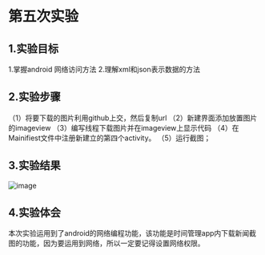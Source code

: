 # 第五次实验

## 1.实验目标

1.掌握android 网络访问方法
2.理解xml和json表示数据的方法
## 2.实验步骤
（1）将要下载的图片利用github上交，然后复制url
（2）新建界面添加放置图片的imageview
（3）编写线程下载图片并在imageview上显示代码
（4）在Mainifiest文件中注册新建立的第四个activity。
（5）运行截图；
## 3.实验结果
![image](https://github.com/lhyyhl/android-labs-2018/blob/07249e0aba31f5d9ef0e60602305e49ee672e670/soft1614080902304/601.png?raw=true)
## 4.实验体会 
本次实验运用到了android的网络编程功能，该功能是时间管理app内下载新闻截图的功能，因为要运用到网络，所以一定要记得设置网络权限。
